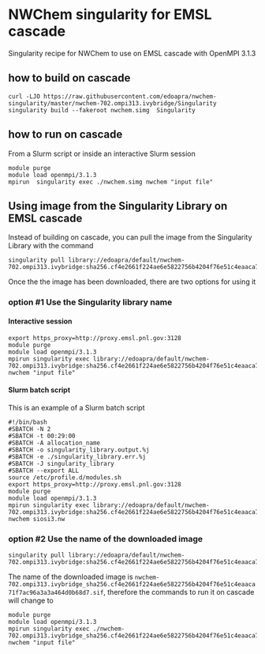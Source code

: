 # NWChem singularity for EMSL cascade 

Singularity recipe for NWChem to use on EMSL cascade with OpenMPI 3.1.3

## how to build on cascade
```
curl -LJO https://raw.githubusercontent.com/edoapra/nwchem-singularity/master/nwchem-702.ompi313.ivybridge/Singularity
singularity build --fakeroot nwchem.simg  Singularity
```
## how to run on cascade

From a Slurm script or inside an interactive Slurm session
```
module purge
module load openmpi/3.1.3
mpirun  singularity exec ./nwchem.simg nwchem "input file"
```
## Using image from the Singularity Library on EMSL cascade
Instead of building on cascade, you can pull the image from the Singularity Library with the command

```
singularity pull library://edoapra/default/nwchem-702.ompi313.ivybridge:sha256.cf4e2661f224ae6e5822756b4204f76e51c4eaaca71f7ac96a3a3a464d0b68d7
```
Once the the image has been downloaded, there are two options for using it

### option \#1 Use the Singularity library name

#### Interactive session
```
export https_proxy=http://proxy.emsl.pnl.gov:3128
module purge
module load openmpi/3.1.3
mpirun singularity exec library://edoapra/default/nwchem-702.ompi313.ivybridge:sha256.cf4e2661f224ae6e5822756b4204f76e51c4eaaca71f7ac96a3a3a464d0b68d7 nwchem "input file"
```

#### Slurm batch script

This is an example of a Slurm batch script
```
#!/bin/bash
#SBATCH -N 2
#SBATCH -t 00:29:00
#SBATCH -A allocation_name
#SBATCH -o singularity_library.output.%j
#SBATCH -e ./singularity_library.err.%j
#SBATCH -J singularity_library
#SBATCH --export ALL
source /etc/profile.d/modules.sh
export https_proxy=http://proxy.emsl.pnl.gov:3128
module purge
module load openmpi/3.1.3
mpirun singularity exec library://edoapra/default/nwchem-702.ompi313.ivybridge:sha256.cf4e2661f224ae6e5822756b4204f76e51c4eaaca71f7ac96a3a3a464d0b68d7 nwchem siosi3.nw
```


### option \#2 Use the name of the downloaded image
```
singularity pull library://edoapra/default/nwchem-702.ompi313.ivybridge:sha256.cf4e2661f224ae6e5822756b4204f76e51c4eaaca71f7ac96a3a3a464d0b68d7
```
The name of the downloaded image is `nwchem-702.ompi313.ivybridge_sha256.cf4e2661f224ae6e5822756b4204f76e51c4eaaca71f7ac96a3a3a464d0b68d7.sif`, therefore the commands to run it on cascade will change to

```
module purge
module load openmpi/3.1.3
mpirun singularity exec ./nwchem-702.ompi313.ivybridge_sha256.cf4e2661f224ae6e5822756b4204f76e51c4eaaca71f7ac96a3a3a464d0b68d7.sif nwchem "input file"
```
